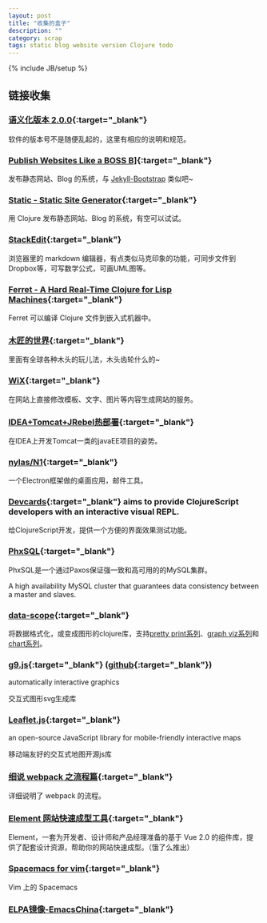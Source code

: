 ```yaml
---
layout: post
title: "收集的盒子"
description: ""
category: scrap
tags: static blog website version Clojure todo
---
```

{% include JB/setup %}

## 链接收集

### [语义化版本 2.0.0](http://semver.org/lang/zh-CN/#section){:target="_blank"}

软件的版本号不是随便乱起的，这里有相应的说明和规范。

### [Publish Websites Like a BOSS B\]](http://ruhoh.com/){:target="_blank"}

发布静态网站、Blog 的系统，与 [Jekyll-Bootstrap](http://jekyllbootstrap.com) 类似吧~

### [Static - Static Site Generator](https://nakkaya.com/static.html){:target="_blank"}

用 Clojure 发布静态网站、Blog 的系统，有空可以试试。

### [StackEdit](https://stackedit.io){:target="_blank"}

浏览器里的 markdown 编辑器，有点类似马克印象的功能，可同步文件到Dropbox等，可写数学公式，可画UML图等。

### [Ferret - A Hard Real-Time Clojure for Lisp Machines](https://nakkaya.com/2016/06/10/ferret-a-hard-real-time-clojure-for-lisp-machines/){:target="_blank"}

Ferret 可以编译 Clojure 文件到嵌入式机器中。

### [木匠的世界](http://woodgears.ca/){:target="_blank"}

里面有全球各种木头的玩儿法，木头齿轮什么的~

### [WiX](http://www.wix.com/){:target="_blank"}

在网站上直接修改模板、文字、图片等内容生成网站的服务。

### [IDEA+Tomcat+JRebel热部署](http://wibiline.iteye.com/blog/2073399){:target="_blank"}

在IDEA上开发Tomcat一类的javaEE项目的姿势。

### [nylas/N1](http://github.com/nylas/N1){:target="_blank"}

一个Electron框架做的桌面应用，邮件工具。

### [Devcards](https://github.com/bhauman/devcards){:target="_blank"} aims to provide ClojureScript developers with an interactive visual REPL.

给ClojureScript开发，提供一个方便的界面效果测试功能。

### [PhxSQL](https://github.com/tencent-wechat/phxsql){:target="_blank"}

PhxSQL是一个通过Paxos保证强一致和高可用的的MySQL集群。

A high availability MySQL cluster that guarantees data consistency between a master and slaves.

### [data-scope](https://github.com/jsofra/data-scope){:target="_blank"}

将数据格式化，或变成图形的clojure库，支持[pretty print系列](https://github.com/jsofra/data-scope#pretty-print)、[graph viz系列](https://github.com/jsofra/data-scope#graphs)和[chart系列](https://github.com/jsofra/data-scope#charts)。

### [g9.js](http://omrelli.ug/g9/gallery/){:target="_blank"} ([github](https://github.com/bijection/g9){:target="_blank"})

automatically interactive graphics

交互式图形svg生成库

### [Leaflet.js](http://leafletjs.com/){:target="_blank"}

an open-source JavaScript library for mobile-friendly interactive maps

移动端友好的交互式地图开源js库

### [细说 webpack 之流程篇](http://taobaofed.org/blog/2016/09/09/webpack-flow/){:target="_blank"}

详细说明了 webpack 的流程。

### [Element 网站快速成型工具](http://element.eleme.io/){:target="_blank"}

Element，一套为开发者、设计师和产品经理准备的基于 Vue 2.0 的组件库，提供了配套设计资源，帮助你的网站快速成型。（饿了么推出）

### [Spacemacs for vim](https://github.com/ctjhoa/spacevim){:target="_blank"}

Vim 上的 Spacemacs

### [ELPA镜像-EmacsChina](https://elpa.emacs-china.org/){:target="_blank"}